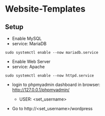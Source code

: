 # Website-Templates

## Setup

- Enable MySQL
- service: MariaDB

```
sudo systemctl enable --now mariadb.service
```

- Enable Web Server
- service: Apache

```
sudo systemctl enable --now httpd.service 
```

- login to phpmyadmin dashboard in browser: http://127.0.0.1/phpmyadmin/
	- USER: <set_username>

- Go to http://<set_username>/wordpress
